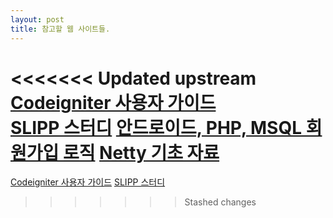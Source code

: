 ```yaml
---
layout: post
title: 참고할 웹 사이트들.
---
```


<<<<<<< Updated upstream
[Codeigniter 사용자 가이드](http://www.cikorea.net/user_guide_2.1.0/)  
[SLIPP 스터디](https://slipp.net/)
[안드로이드, PHP, MSQL 회원가입 로직](http://www.androidhive.info/2012/01/android-login-and-registration-with-php-mysql-and-sqlite/)
[Netty 기초 자료](https://github.com/hatemogi/netty-startup)
=======
[Codeigniter 사용자 가이드]
[SLIPP 스터디]



[SLIPP 스터디]:https://slipp.net/
[Codeigniter 사용자 가이드]:http://www.cikorea.net/user_guide_2.1.0/
>>>>>>> Stashed changes
